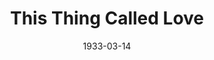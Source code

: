 ---
title: This Thing Called Love
date: 1933-03-14
closing_date:
layout: productions
featured_image:
image_caption:
image_credit:
playbill:
category:
Theatre: Theatre Jacksonville
cast:
- Harry Bertrand: Charles W. Crooke
- Ann Marvin: Elizabeth Edwards
- Normie DeWitt: Karst Connell
- Fred Garrett: Lawrence Case
- Marie: Lydia Hodges
- Dolly Garrett: Nadine Colson
- Dumary: Paul Delgado
- Miss Alvaraz: Pearl DeMent
- Florence Bertrand: Sara Clark Kelly
- Tice Collins: William DeHoff
crew:
- Director:
  - Charles F. Hopkins, Jr.
- Scenery:
  - Bill Petrie
  - Ernestine Tyler
- Props: Mrs. R.R. Killinger
understudies:
orchestra:
external_links:
---